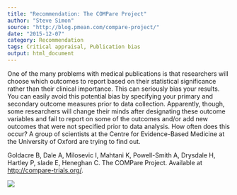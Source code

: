 ```yaml
---
title: "Recommendation: The COMPare Project"
author: "Steve Simon"
source: "http://blog.pmean.com/compare-project/"
date: "2015-12-07"
category: Recommendation
tags: Critical appraisal, Publication bias
output: html_document
---
```


One of the many problems with medical publications is that researchers
will choose which outcomes to report based on their statistical
significance rather than their clinical importance. This can seriously
bias your results. You can easily avoid this potential bias by
specifying your primary and secondary outcome measures prior to data
collection. Apparently, though, some researchers will change their minds
after designating these outcome variables and fail to report on some of
the outcomes and/or add new outcomes that were not specified prior to
data analysis. How often does this occur? A group of scientists at the
Centre for Evidence-Based Medicine at the University of Oxford are
trying to find out.

<!---More--->

Goldacre B, Dale A, Milosevic I, Mahtani K, Powell-Smith A, Drysdale H,
Hartley P, slade E, Heneghan C. The COMPare Project. Available at
<http://compare-trials.org/>.

![](../../../web/images/compare-project01.png)





